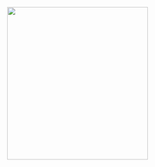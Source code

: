 <p align="center">
<img src="https://mhabibr02.github.io/Page-Web-Development/assets/img/portfolio/webdev-92.png" width="80%" height="30%">
</p>
